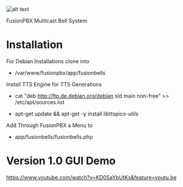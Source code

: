 ![alt text](https://raw.githubusercontent.com/cfikes/FusionBells/master/img/fblogo.png)

FusionPBX Multicast Bell System

#  Installation

For Debian Installations clone into

* /var/www/fusionpbx/app/fusionbells

Install TTS Engine for TTS Generations

* cat "deb http://ftp.de.debian.org/debian sid main non-free" >> /etc/apt/sources.list

* apt-get update && apt-get -y install libttspico-utils

Add Through FusionPBX a Menu to 

* app/fusionbells/fusionbells.php

# Version 1.0 GUI Demo

https://www.youtube.com/watch?v=KD0SaYbUtKs&feature=youtu.be
